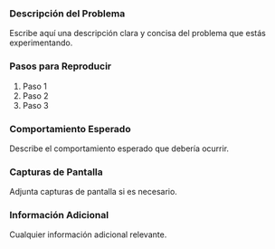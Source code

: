 ### Descripción del Problema

Escribe aquí una descripción clara y concisa del problema que estás experimentando.

### Pasos para Reproducir

1. Paso 1
2. Paso 2
3. Paso 3

### Comportamiento Esperado

Describe el comportamiento esperado que debería ocurrir.

### Capturas de Pantalla

Adjunta capturas de pantalla si es necesario.

### Información Adicional

Cualquier información adicional relevante.
